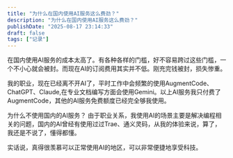 ```yaml
---
title: "为什么在国内使用AI服务这么费劲？"
description: "为什么在国内使用AI服务这么费劲？"
publishDate: "2025-08-17 23:14:33"
draft: false
tags: ["记录"]
---
```


在国内使用AI服务的成本太高了。有各种各样的门槛，好不容易跨过这些门槛，一个不小心就会被封。而现在AI的订阅费用其实并不低。刚充完钱被封，损失惨重。

我的职业，现在已经离不开AI了，平时工作中会频繁的使用AugmentCode、ChatGPT、Claude,在专业文档编写方面会使用Gemini。以上AI服务我只付费了AugmentCode，其他的AI服务免费额度已经完全够我使用。

为什么不使用国内的AI服务？ 由于职业关系，我使用AI的场景主要是解决编程相关的问题，国内的AI曾经有使用过过Trae、通义灵码，从我的体验来说，算了，我还是不说了，懂得都懂。

实话说，真得很羡慕可以正常使用AI的地区，可以非常便捷地享受科技。
